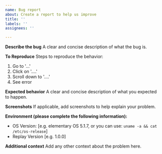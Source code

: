 ```yaml
---
name: Bug report
about: Create a report to help us improve
title: ''
labels: ''
assignees: ''

---
```


**Describe the bug**
A clear and concise description of what the bug is.

**To Reproduce**
Steps to reproduce the behavior:
1. Go to '...'
2. Click on '....'
3. Scroll down to '....'
4. See error

**Expected behavior**
A clear and concise description of what you expected to happen.

**Screenshots**
If applicable, add screenshots to help explain your problem.

**Environment (please complete the following information):**
 - OS Version: [e.g. elementary OS 5.1.7, or you can use: `uname -a && cat /etc/os-release`]
 - Replay Version [e.g. 1.0.0]

**Additional context**
Add any other context about the problem here.
